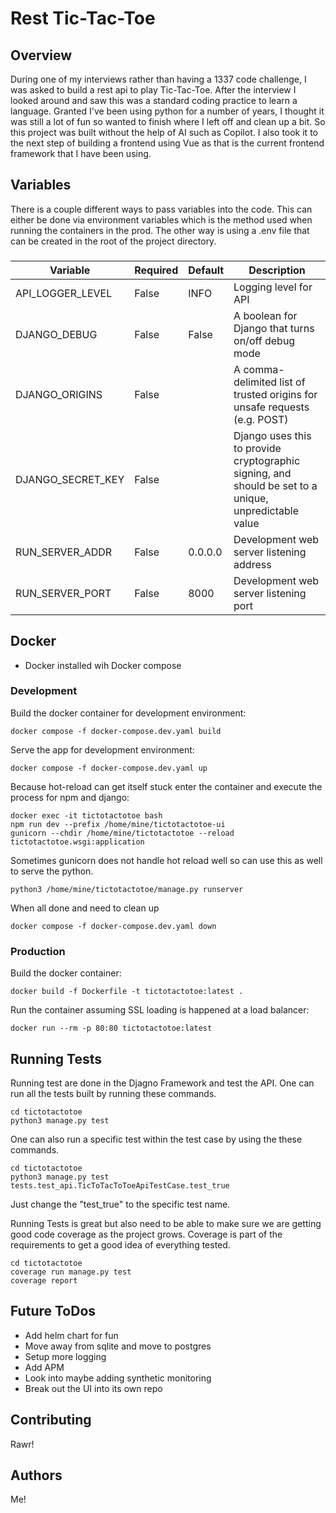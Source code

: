 # Rest Tic-Tac-Toe

## Overview
During one of my interviews rather than having a 1337 code challenge, I was asked to build a rest api to play Tic-Tac-Toe.
After the interview I looked around and saw this was a standard coding practice to learn a language. Granted I've been 
using python for a number of years, I thought it was still a lot of fun so wanted to finish where I left off and clean up
a bit. So this project was built without the help of AI such as Copilot. I also took it to the next step of building a 
frontend using Vue as that is the current frontend framework that I have been using. 

## Variables
There is a couple different ways to pass variables into the code.
This can either be done via environment variables which is the
method used when running the containers in the prod.
The other way is using a .env file that can be created in
the root of the project directory.
###
| Variable          | Required | Default | Description                                                                                           |
|-------------------|----------|---------|-------------------------------------------------------------------------------------------------------|
| API_LOGGER_LEVEL  | False    | INFO    | Logging level for API                                                                                 |
| DJANGO_DEBUG      | False    | False   | A boolean for Django that turns on/off debug mode                                                     |
| DJANGO_ORIGINS    | False    |         | A comma-delimited list of trusted origins for unsafe requests (e.g. POST)                             |
| DJANGO_SECRET_KEY | False    |         | Django uses this to provide cryptographic signing, and should be set to a unique, unpredictable value |
| RUN_SERVER_ADDR   | False    | 0.0.0.0 | Development web server listening address                                                              |
| RUN_SERVER_PORT   | False    | 8000    | Development web server listening port                                                                 |

## Docker
* Docker installed wih Docker compose

### Development
Build the docker container for development environment:
```
docker compose -f docker-compose.dev.yaml build
```
Serve the app for development environment:
```
docker compose -f docker-compose.dev.yaml up
```
Because hot-reload can get itself stuck enter the container
and execute the process for npm and django:
```
docker exec -it tictotactotoe bash
npm run dev --prefix /home/mine/tictotactotoe-ui
gunicorn --chdir /home/mine/tictotactotoe --reload tictotactotoe.wsgi:application
```

Sometimes gunicorn does not handle hot reload well so can use this as well to serve the python.
```
python3 /home/mine/tictotactotoe/manage.py runserver
```

When all done and need to clean up
```
docker compose -f docker-compose.dev.yaml down
```
### Production
Build the docker container:
```
docker build -f Dockerfile -t tictotactotoe:latest .
```
Run the container assuming SSL loading is happened at a load balancer:
```
docker run --rm -p 80:80 tictotactotoe:latest
```

## Running Tests
Running test are done in the Djagno Framework and test the API.
One can run all the tests built by running these commands.
```
cd tictotactotoe
python3 manage.py test
```
One can also run a specific test within the test case by using the these commands.
```
cd tictotactotoe
python3 manage.py test tests.test_api.TicToTacToToeApiTestCase.test_true
```
Just change the "test_true" to the specific test name.

Running Tests is great but also need to be able to make sure we are getting good code coverage as the project grows.
Coverage is part of the requirements to get a good idea of everything tested.
```
cd tictotactotoe
coverage run manage.py test
coverage report
```

## Future ToDos
* Add helm chart for fun
* Move away from sqlite and move to postgres
* Setup more logging
* Add APM
* Look into maybe adding synthetic monitoring
* Break out the UI into its own repo

## Contributing
Rawr!

## Authors
Me!
